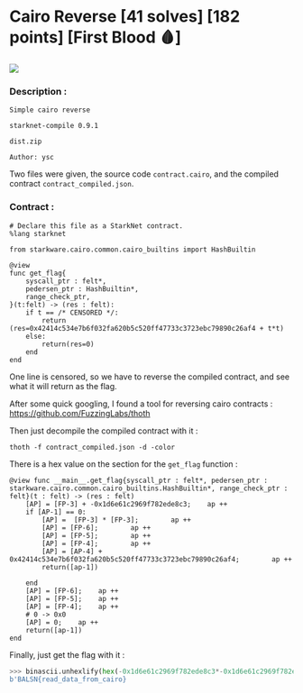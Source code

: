 # Cairo Reverse [41 solves] [182 points] [First Blood 🩸]

![](https://i.imgur.com/aqEWrTx.png)

### Description :
```
Simple cairo reverse

starknet-compile 0.9.1

dist.zip

Author: ysc
```

Two files were given, the source code `contract.cairo`, and the compiled contract `contract_compiled.json`.

### Contract : 
```
# Declare this file as a StarkNet contract.
%lang starknet

from starkware.cairo.common.cairo_builtins import HashBuiltin

@view
func get_flag{
    syscall_ptr : felt*,
    pedersen_ptr : HashBuiltin*,
    range_check_ptr,
}(t:felt) -> (res : felt):
    if t == /* CENSORED */:
        return (res=0x42414c534e7b6f032fa620b5c520ff47733c3723ebc79890c26af4 + t*t)
    else:
        return(res=0)
    end
end
```

One line is censored, so we have to reverse the compiled contract, and see what it will return as the flag.

After some quick googling, I found a tool for reversing cairo contracts : https://github.com/FuzzingLabs/thoth

Then just decompile the compiled contract with it : 
```
thoth -f contract_compiled.json -d -color
```

There is a hex value on the section for the `get_flag` function : 
```
@view func __main__.get_flag{syscall_ptr : felt*, pedersen_ptr : starkware.cairo.common.cairo_builtins.HashBuiltin*, range_check_ptr : felt}(t : felt) -> (res : felt)
    [AP] = [FP-3] + -0x1d6e61c2969f782ede8c3;    ap ++
    if [AP-1] == 0:
        [AP] =  [FP-3] * [FP-3];        ap ++
        [AP] = [FP-6];        ap ++
        [AP] = [FP-5];        ap ++
        [AP] = [FP-4];        ap ++
        [AP] = [AP-4] + 0x42414c534e7b6f032fa620b5c520ff47733c3723ebc79890c26af4;        ap ++
        return([ap-1])

    end
    [AP] = [FP-6];    ap ++
    [AP] = [FP-5];    ap ++
    [AP] = [FP-4];    ap ++
    # 0 -> 0x0
    [AP] = 0;    ap ++
    return([ap-1])
end
```

Finally, just get the flag with it : 
```python
>>> binascii.unhexlify(hex(-0x1d6e61c2969f782ede8c3*-0x1d6e61c2969f782ede8c3 + 0x42414c534e7b6f032fa620b5c520ff47733c3723ebc79890c26af4)[2:])
b'BALSN{read_data_from_cairo}
```